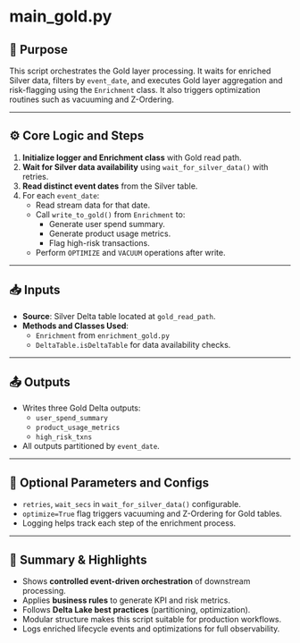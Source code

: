 
# main_gold.py

## 📌 Purpose

This script orchestrates the Gold layer processing. It waits for enriched Silver data, filters by `event_date`, and executes Gold layer aggregation and risk-flagging using the `Enrichment` class. It also triggers optimization routines such as vacuuming and Z-Ordering.

---

## ⚙️ Core Logic and Steps

1. **Initialize logger and Enrichment class** with Gold read path.
2. **Wait for Silver data availability** using `wait_for_silver_data()` with retries.
3. **Read distinct event dates** from the Silver table.
4. For each `event_date`:
   - Read stream data for that date.
   - Call `write_to_gold()` from `Enrichment` to:
     - Generate user spend summary.
     - Generate product usage metrics.
     - Flag high-risk transactions.
   - Perform `OPTIMIZE` and `VACUUM` operations after write.

---

## 📥 Inputs

- **Source**: Silver Delta table located at `gold_read_path`.
- **Methods and Classes Used**:
  - `Enrichment` from `enrichment_gold.py`
  - `DeltaTable.isDeltaTable` for data availability checks.

---

## 📤 Outputs

- Writes three Gold Delta outputs:
  - `user_spend_summary`
  - `product_usage_metrics`
  - `high_risk_txns`
- All outputs partitioned by `event_date`.

---

## 🧩 Optional Parameters and Configs

- `retries`, `wait_secs` in `wait_for_silver_data()` configurable.
- `optimize=True` flag triggers vacuuming and Z-Ordering for Gold tables.
- Logging helps track each step of the enrichment process.

---

## 📝 Summary & Highlights

- Shows **controlled event-driven orchestration** of downstream processing.
- Applies **business rules** to generate KPI and risk metrics.
- Follows **Delta Lake best practices** (partitioning, optimization).
- Modular structure makes this script suitable for production workflows.
- Logs enriched lifecycle events and optimizations for full observability.
